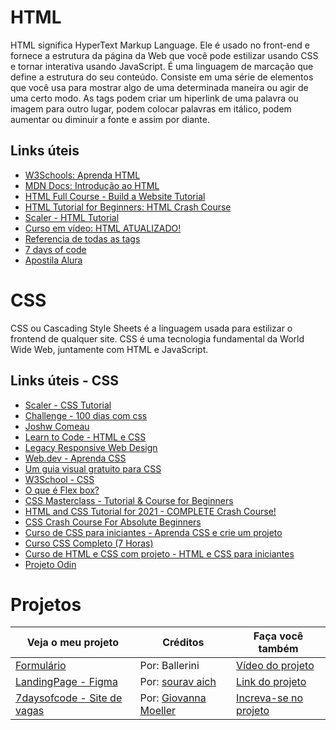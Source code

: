 # HTML
HTML significa HyperText Markup Language. Ele é usado no front-end e fornece a estrutura da página da Web que você pode estilizar usando CSS e tornar interativa usando JavaScript. É uma linguagem de marcação que define a estrutura do seu conteúdo. Consiste em uma série de elementos que você usa para mostrar algo de uma determinada maneira ou agir de uma certo modo. As tags podem criar um hiperlink de uma palavra ou imagem para outro lugar, podem colocar palavras em itálico, podem aumentar ou diminuir a fonte e assim por diante.

## Links úteis
* [W3Schools: Aprenda HTML](https://www.w3schools.com/html/html_intro.asp)
* [MDN Docs: Introdução ao HTML](https://developer.mozilla.org/en-US/docs/Learn/HTML/Introduction_to_HTML/Getting_started)
* [HTML Full Course - Build a Website Tutorial](https://www.youtube.com/watch?v=pQN-pnXPaVg)
* [HTML Tutorial for Beginners: HTML Crash Course](https://www.youtube.com/watch?v=qz0aGYrrlhU)
* [Scaler - HTML Tutorial](https://www.scaler.com/topics/html/)
* [Curso em vídeo: HTML ATUALIZADO!](https://www.youtube.com/watch?v=Ejkb_YpuHWs)
* [Referencia de todas as tags](https://htmlreference.io/)
* [7 days of code](https://7daysofcode.io/matricula/html-css)
* [Apostila Alura](https://www.alura.com.br/apostila-html-css-javascript)

# CSS
CSS ou Cascading Style Sheets é a linguagem usada para estilizar o frontend de qualquer site. CSS é uma tecnologia fundamental da World Wide Web, juntamente com HTML e JavaScript. 
## Links úteis - CSS
* [Scaler - CSS Tutorial](https://www.scaler.com/topics/css/)
* [Challenge - 100 dias com css](https://100dayscss.com/)
* [Joshw Comeau](https://www.joshwcomeau.com/)
* [Learn to Code - HTML e CSS](https://learn.shayhowe.com/html-css/building-your-first-web-page/)
* [Legacy Responsive Web Design](https://www.freecodecamp.org/learn/responsive-web-design/)
* [Web.dev - Aprenda CSS](https://web.dev/learn/css/)
* [Um guia visual gratuito para CSS](https://cssreference.io/)
* [W3School - CSS](https://www.w3schools.com/css/)
* [O que é Flex box?](https://flexbox.io/)
* [CSS Masterclass - Tutorial & Course for Beginners](https://youtu.be/FqmB-Zj2-PA)
* [HTML and CSS Tutorial for 2021 - COMPLETE Crash Course!](https://youtu.be/D-h8L5hgW-w)
* [CSS Crash Course For Absolute Beginners](https://youtu.be/yfoY53QXEnI)
* [Curso de CSS para iniciantes - Aprenda CSS e crie um projeto](https://youtu.be/vwbegraDXD8)
* [Curso CSS Completo (7 Horas)](https://youtu.be/w1J6gY40yMo)
* [Curso de HTML e CSS com projeto - HTML e CSS para iniciantes](https://youtu.be/PuyZAUyZYDI)
* [Projeto Odin](https://www.theodinproject.com/dashboard)

# Projetos
|Veja o meu projeto|Créditos|Faça você também|
| --- | --- | --- |
| [Formulário](https://userdajheni.github.io/html-css/Projetos/balle_form/) | Por: Ballerini | [Vídeo do projeto](https://youtu.be/wwqOJ2o84S4) |
| [LandingPage - Figma](https://userdajheni.github.io/html-css/Projetos/lading_page_figma) | Por: [sourav aich](https://www.figma.com/@aich) | [Link do projeto](https://www.figma.com/community/file/1036531916904474141/Agency-landing-page)
| [7daysofcode - Site de vagas](https://userdajheni.github.io/html-css/Projetos/7daysOfCode_htmlcss) | Por: [Giovanna Moeller](https://github.com/giovannamoeller) | [Increva-se no projeto](https://7daysofcode.io/matricula/html-css)
